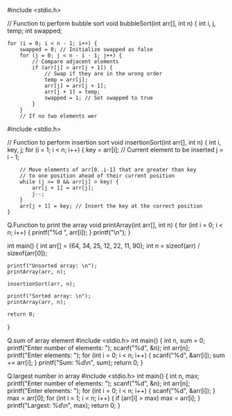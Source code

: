 #include <stdio.h>

// Function to perform bubble sort
void bubbleSort(int arr[], int n) {
    int i, j, temp;
    int swapped;

    for (i = 0; i < n - 1; i++) {
        swapped = 0; // Initialize swapped as false
        for (j = 0; j < n - i - 1; j++) {
            // Compare adjacent elements
            if (arr[j] > arr[j + 1]) {
                // Swap if they are in the wrong order
                temp = arr[j];
                arr[j] = arr[j + 1];
                arr[j + 1] = temp;
                swapped = 1; // Set swapped to true
            }
        }
        // If no two elements wer







#include <stdio.h>

// Function to perform insertion sort
void insertionSort(int arr[], int n) {
    int i, key, j;
    for (i = 1; i < n; i++) {
        key = arr[i]; // Current element to be inserted
        j = i - 1;

        // Move elements of arr[0..i-1] that are greater than key
        // to one position ahead of their current position
        while (j >= 0 && arr[j] > key) {
            arr[j + 1] = arr[j];
            j--;
        }
        arr[j + 1] = key; // Insert the key at the correct position
    }

 
Q.Function to print the array
void printArray(int arr[], int n) {
    for (int i = 0; i < n; i++) {
        printf("%d ", arr[i]);
    }
    printf("\n");
}

int main() {
    int arr[] = {64, 34, 25, 12, 22, 11, 90};
    int n = sizeof(arr) / sizeof(arr[0]);

    printf("Unsorted array: \n");
    printArray(arr, n);

    insertionSort(arr, n);

    printf("Sorted array: \n");
    printArray(arr, n);

    return 0;
}

















Q.sum of array element 
#include <stdio.h>
int main() {
    int n, sum = 0;
    printf("Enter number of elements: "); 
    scanf("%d", &n);
    int arr[n];
    printf("Enter elements: ");
    for (int i = 0; i < n; i++) { 
        scanf("%d", &arr[i]); 
        sum += arr[i]; 
    }
    printf("Sum: %d\n", sum);
    return 0;
}







Q.largest number in array 
#include <stdio.h>
int main() {
    int n, max;
    printf("Enter number of elements: "); 
    scanf("%d", &n);
    int arr[n];
    printf("Enter elements: ");
    for (int i = 0; i < n; i++) { 
        scanf("%d", &arr[i]); 
    }
    max = arr[0];
    for (int i = 1; i < n; i++) { 
        if (arr[i] > max) max = arr[i]; 
    }
    printf("Largest: %d\n", max);
    return 0;
}
